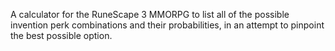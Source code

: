 A calculator for the RuneScape 3 MMORPG to list all of the possible invention perk combinations and their probabilities, in an attempt to pinpoint the best possible option.